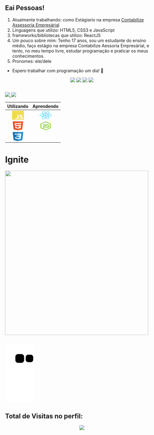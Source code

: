 ## Eai Pessoas!

<ol>
  <li> Atualmente trabalhando: como Estágiario na empresa <a href="https://www.contabilizeae.com.br" target="_blank">Contabilize Assessoria Empresárial</a> </li>
  <li> Linguagens que utilizo: HTML5, CSS3 e JavaScript </li>
  <li> frameworks/bibliotecas que utilizo: ReactJS </li>
  <li> Um pouco sobre mim: Tenho 17 anos, sou um estudante do ensino médio, faço estágio na empresa Contabilize Aessoria Empresárial, e tento, no meu tempo livre, estudar programação e praticar os meus conhecimentos. </li>
  <li> Pronomes: ele/dele </li>
</ol>

<ul>
  <li>Espero trabalhar com programação um dia! 🙌</li>
</ul>

<div align="center">
  <a href="https://www.linkedin.com/in/gustavoramos32/"><img src="https://img.shields.io/badge/LinkedIn-0077B5?style=for-the-badge&logo=linkedin&logoColor=white"></a>
  <a href="mailto:gustavo.ramos.silva.santos@gmail.com"><img src="https://img.shields.io/badge/Gmail-D14836?style=for-the-badge&logo=gmail&logoColor=white"></a>
  <a href="https://wa.me/5511971689500"><img src="https://img.shields.io/badge/WhatsApp-25D366?style=for-the-badge&logo=whatsapp&logoColor=white"></a>
  <a href="https://app.rocketseat.com.br/me/guusta"><img height="28.7" src="https://uploaddeimagens.com.br/images/003/426/201/original/iconerocketseat.png?1631485844"></a>
</div>
  
##

<div>
  <a href="https://github.com/Gustavo032">
  <img height="165em" src="https://github-readme-stats.vercel.app/api?username=Gustavo032&show_icons=true&theme=midnight-purple&include_all_commits=true&count_private=true&border_color=9644f4&custom_title=Estes são meus status:"/>  
  <img height="165em" src="https://github-readme-stats.vercel.app/api/top-langs/?username=Gustavo032&layout=compact&langs_count=7&theme=midnight-purple&border_color=9644f4&custom_title=Top Linguagens usadas:"/>
  </a>
</div>

  


Utilizando   | Aprendendo
 :---------: | :------:
<img align="center" alt="Gustavo-Js" height="30em" width="40em" src="https://raw.githubusercontent.com/devicons/devicon/master/icons/javascript/javascript-plain.svg"> | <img align="center" alt="Gustavo-React" height="30em" width="40" src="https://raw.githubusercontent.com/devicons/devicon/master/icons/react/react-original.svg">
<img align="center" alt="Gustavo-HTML" height="30em" width="40em" src="https://raw.githubusercontent.com/devicons/devicon/master/icons/html5/html5-original.svg"> | <img align="center" alt="Gustavo-Node" height="30em" width="40em" src="https://raw.githubusercontent.com/devicons/devicon/master/icons/nodejs/nodejs-original.svg">
<img align="center" alt="Gustavo-CSS" height="30em" width="40em" src="https://raw.githubusercontent.com/devicons/devicon/master/icons/css3/css3-original.svg"> |

  
  <h1>Ignite</h1>
<img align="center" height="540em" width="470em"  src="https://cdn.discordapp.com/attachments/888964420938641411/888964582213816340/Passaporte-react-js.png">
    
 

  
##
  

![Snake animation](https://github.com/Gustavo032/Gustavo032/blob/output/github-contribution-grid-snake.svg)
 

  ## Total de Visitas no perfil: <br>
 <p align = "center"> 
   <img alingn = "center" src = "https://profile-counter.glitch.me/gustavo032/count.svg" />
 </p>

  <br>

